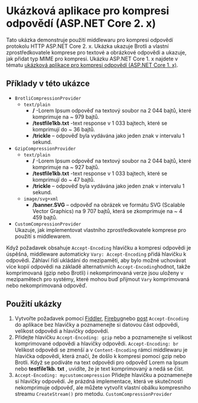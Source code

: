 # <a name="response-compression-sample-application-aspnet-core-2x"></a>Ukázková aplikace pro kompresi odpovědí (ASP.NET Core 2. x)

Tato ukázka demonstruje použití middlewaru pro kompresi odpovědí protokolu HTTP ASP.NET Core 2. x. Ukázka ukazuje Brotli a vlastní zprostředkovatele komprese pro textové a obrázkové odpovědi a ukazuje, jak přidat typ MIME pro kompresi. Ukázku ASP.NET Core 1. x najdete v tématu [ukázková aplikace pro kompresi odpovědí (ASP.NET Core 1. x)](https://github.com/aspnet/AspNetCore.Docs/tree/master/aspnetcore/performance/response-compression/samples/1.x).

## <a name="examples-in-this-sample"></a>Příklady v této ukázce

* `BrotliCompressionProvider`
  * `text/plain`
    * **/** -Lorem Ipsum odpověď na textový soubor na 2 044 bajtů, které komprimuje na ~ 979 bajtů.
    * **/testfile1kb.txt** -text response v 1 033 bajtech, které se komprimují do ~ 36 bajtů.
    * **/trickle** – odpověď byla vydávána jako jeden znak v intervalu 1 sekund.
* `GzipCompressionProvider`
  * `text/plain`
    * **/** -Lorem Ipsum odpověď na textový soubor na 2 044 bajtů, které komprimuje na ~ 927 bajtů.
    * **/testfile1kb.txt** -text response v 1 033 bajtech, které se komprimují do ~ 47 bajtů.
    * **/trickle** – odpověď byla vydávána jako jeden znak v intervalu 1 sekund.
  * `image/svg+xml`
    * **/banner.SVG** – odpověď na obrázek ve formátu SVG (Scalable Vector Graphics) na 9 707 bajtů, která se zkomprimuje na ~ 4 459 bajtů.
* `CustomCompressionProvider`<br>Ukazuje, jak implementovat vlastního zprostředkovatele komprese pro použití s middlewarem.

Když požadavek obsahuje `Accept-Encoding` hlavičku a kompresi odpovědi je úspěšná, middleware automaticky `Vary: Accept-Encoding` přidá hlavičku k odpovědi. Záhlaví řídí ukládání do mezipaměti, aby bylo možné uchovávat více kopií odpovědi na základě alternativních `Accept-Encoding`hodnot, takže komprimovaná (gzip nebo Brotli) i nekomprimovaná verze jsou uloženy v mezipamětech pro systémy, které mohou buď přijmout `Vary` komprimovaná nebo nekomprimovaná odpověď.

## <a name="use-the-sample"></a>Použití ukázky

1. Vytvořte požadavek pomocí [Fiddler](https://www.telerik.com/fiddler), [Firebug](https://getfirebug.com/)nebo [post](https://www.getpostman.com/) `Accept-Encoding` do aplikace bez hlavičky a poznamenejte si datovou část odpovědi, velikost odpovědi a hlavičky odpovědí.
1. Přidejte hlavičku `Accept-Encoding: gzip` nebo a poznamenejte si velikost komprimované odpovědi a hlavičky odpovědi. `Accept-Encoding: br` Velikost odpovědi se zmenší a v `Content-Encoding` rámci middlewaru je hlavička odpovědi, která značí, že došlo k kompresi pomocí gzip nebo Brotli. Když se podíváte na text odpovědi pro odpověď Lorem na Ipsum nebo **testfile1kb. txt** , uvidíte, že je text komprimovaný a nedá se číst.
1. `Accept-Encoding: mycustomcompression` Přidejte hlavičku a poznamenejte si hlavičky odpovědí. Je prázdná implementace, která ve skutečnosti nekomprimuje odpověď, ale můžete vytvořit vlastní obálku kompresního streamu `CreateStream()` pro metodu. `CustomCompressionProvider`
